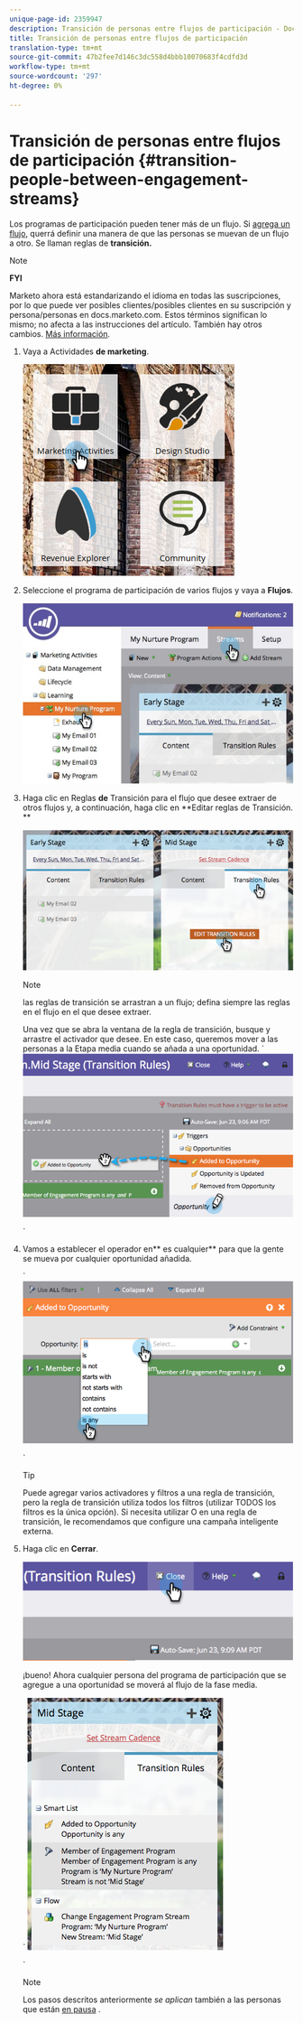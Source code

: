 ```yaml
---
unique-page-id: 2359947
description: Transición de personas entre flujos de participación - Documentos de marketing - Documentación del producto
title: Transición de personas entre flujos de participación
translation-type: tm+mt
source-git-commit: 47b2fee7d146c3dc558d4bbb10070683f4cdfd3d
workflow-type: tm+mt
source-wordcount: '297'
ht-degree: 0%

---
```



# Transición de personas entre flujos de participación {#transition-people-between-engagement-streams}

Los programas de participación pueden tener más de un flujo. Si [agrega un flujo](../../../../product-docs/email-marketing/drip-nurturing/creating-an-engagement-program/add-a-stream.md), querrá definir una manera de que las personas se muevan de un flujo a otro. Se llaman reglas de **transición.**

>[!NOTE]
>
>**FYI**
>
>Marketo ahora está estandarizando el idioma en todas las suscripciones, por lo que puede ver posibles clientes/posibles clientes en su suscripción y persona/personas en docs.marketo.com. Estos términos significan lo mismo; no afecta a las instrucciones del artículo. También hay otros cambios. [Más información](http://docs.marketo.com/display/DOCS/Updates+to+Marketo+Terminology).

1. Vaya a Actividades **de marketing**.

   ![](assets/ma.png)

1. Seleccione el programa de participación de varios flujos y vaya a **Flujos**.

   ![](assets/multistream.jpg)

1. Haga clic en Reglas **de** Transición para el flujo que desee extraer de otros flujos y, a continuación, haga clic en **Editar reglas de Transición. **

   ![](assets/image2014-9-15-18-3a10-3a18.png)

   >[!NOTE]
   >
   >las reglas de transición se arrastran a un flujo; defina siempre las reglas en el flujo en el que desee extraer.

   Una vez que se abra la ventana de la regla de transición, busque y arrastre el activador que desee. En este caso, queremos mover a las personas a la Etapa media cuando se añada a una oportunidad.
` ![](assets/image2014-9-15-18-3a10-3a46.png)

   `

1. Vamos a establecer el operador en** es cualquier** para que la gente se mueva por cualquier oportunidad añadida.

   ` ![](assets/image2014-9-15-18-3a11-3a14.png)

   `

   >[!TIP]
   >
   >Puede agregar varios activadores y filtros a una regla de transición, pero la regla de transición utiliza todos los filtros (utilizar TODOS los filtros es la única opción). Si necesita utilizar O en una regla de transición, le recomendamos que configure una campaña inteligente externa.

1. Haga clic en **Cerrar**.

   ![](assets/image2014-9-15-18-3a11-3a23.png)

   ¡bueno! Ahora cualquier persona del programa de participación que se agregue a una oportunidad se moverá al flujo de la fase media.

   ` ![](assets/image2014-9-15-18-3a11-3a29.png)

   `

   >[!NOTE]
   >
   >Los pasos descritos anteriormente *se aplican* también a las personas que están [en pausa](http://docs.marketo.com/display/DOCS/Pause+People+in+an+Engagement+Program) .

